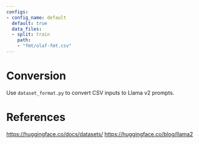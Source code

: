 ```yaml
---
configs:
- config_name: default
  default: true
  data_files:
  - split: train
    path:
    - "fmt/olaf-fmt.csv"
---
```


# Conversion

Use `dataset_format.py` to convert CSV inputs to Llama v2 prompts.
# References

https://huggingface.co/docs/datasets/
https://huggingface.co/blog/llama2